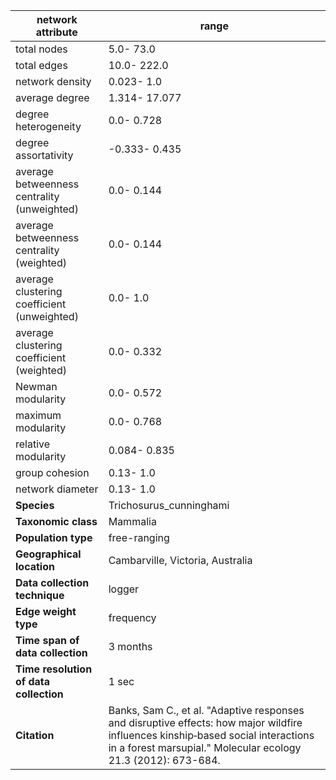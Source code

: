network attribute|range
---|---
total nodes|5.0- 73.0
total edges|10.0- 222.0
network density|0.023- 1.0
average degree|1.314- 17.077
degree heterogeneity|0.0- 0.728
degree assortativity|-0.333- 0.435
average betweenness centrality (unweighted)|0.0- 0.144
average betweenness centrality (weighted)|0.0- 0.144
average clustering coefficient (unweighted)|0.0- 1.0
average clustering coefficient (weighted)|0.0- 0.332
Newman modularity|0.0- 0.572
maximum modularity|0.0- 0.768
relative modularity|0.084- 0.835
group cohesion|0.13- 1.0
network diameter|0.13- 1.0
**Species**| Trichosurus_cunninghami
**Taxonomic class**| Mammalia
**Population type**| free-ranging
**Geographical location**| Cambarville, Victoria, Australia
**Data collection technique**| logger
**Edge weight type**| frequency
**Time span of data collection**| 3 months
**Time resolution of data collection**| 1 sec
**Citation**| Banks, Sam C., et al. "Adaptive responses and disruptive effects: how major wildfire influences kinship‐based social interactions in a forest marsupial." Molecular ecology 21.3 (2012): 673-684.